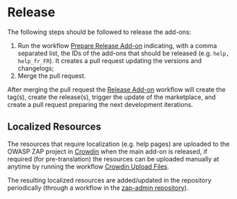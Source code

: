 # Release

The following steps should be followed to release the add-ons:
 1. Run the workflow [Prepare Release Add-on](https://github.com/zaproxy/zap-core-help/actions/workflows/prepare-release-add-on.yml)
    indicating, with a comma separated list, the IDs of the add-ons that should be released (e.g. `help, help_fr_FR`). It creates a
    pull request updating the versions and changelogs;
 2. Merge the pull request.

After merging the pull request the [Release Add-on](https://github.com/zaproxy/zap-core-help/actions/workflows/release-add-on.yml) workflow
will create the tag(s), create the release(s), trigger the update of the marketplace, and create a pull request preparing the next development iterations.

## Localized Resources

The resources that require localization (e.g. help pages) are uploaded to the OWASP ZAP project in [Crowdin](https://crowdin.com/) when the main add-on is released,
if required (for pre-translation) the resources can be uploaded manually at anytime by running the workflow
[Crowdin Upload Files](https://github.com/zaproxy/zap-core-help/actions/workflows/crowdin-upload-files.yml).

The resulting localized resources are added/updated in the repository periodically (through a workflow in the
[zap-admin repository](https://github.com/zaproxy/zap-admin/)).
